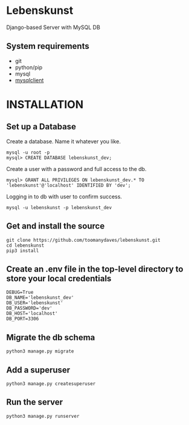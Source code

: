 # Lebenskunst
Django-based Server with MySQL DB

## System requirements
*   git
*   python/pip
*   mysql
*   [mysqlclient](https://docs.djangoproject.com/en/1.11/ref/databases/#mysql-db-api-drivers)

# INSTALLATION

## Set up a Database
Create a database. Name it whatever you like.

    mysql -u root -p
    mysql> CREATE DATABASE lebenskunst_dev;

Create a user with a password and full access to the db.

    mysql> GRANT ALL PRIVILEGES ON lebenskunst_dev.* TO 'lebenskunst'@'localhost' IDENTIFIED BY 'dev';

Logging in to db with user to confirm success.

    mysql -u lebenskunst -p lebenskunst_dev

## Get and install the source
    git clone https://github.com/toomanydaves/lebenskunst.git
    cd lebenskunst
    pip3 install

## Create an .env file in the top-level directory to store your local credentials
    DEBUG=True
    DB_NAME='lebenskunst_dev'
    DB_USER='lebenskunst'
    DB_PASSWORD='dev'
    DB_HOST='localhost'
    DB_PORT=3306

## Migrate the db schema
    python3 manage.py migrate

## Add a superuser
    python3 manage.py createsuperuser

## Run the  server
    python3 manage.py runserver
